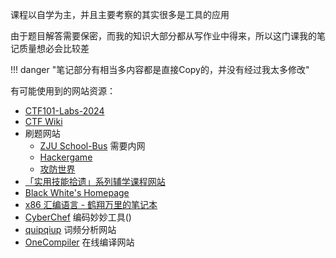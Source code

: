 
课程以自学为主，并且主要考察的其实很多是工具的应用

由于题目解答需要保密，而我的知识大部分都从写作业中得来，所以这门课我的笔记质量想必会比较差

!!! danger "笔记部分有相当多内容都是直接Copy的，并没有经过我太多修改"

有可能使用到的网站资源：

- [CTF101-Labs-2024](https://courses.zjusec.com/)
- [CTF Wiki](https://ctf-wiki.org/)
- 刷题网站
	- [ZJU School-Bus](https://zjusec.com/)  需要内网
	- [Hackergame](https://hack.lug.ustc.edu.cn)
	- [攻防世界](https://adworld.xctf.org.cn)
- [「实用技能拾遗」系列辅学课程网站](https://slides.tonycrane.cc/PracticalSkillsTutorial/)
- [Black White's Homepage](http://cc.zju.edu.cn/bhh/)
- [x86 汇编语言 - 鹤翔万里的笔记本](https://note.tonycrane.cc/cs/pl/asm/)
- [CyberChef](https://lab.tonycrane.cc/CyberChef/) 编码妙妙工具()
- [quipqiup](https://www.quipqiup.com/) 词频分析网站
- [OneCompiler](https://onecompiler.com/) 在线编译网站



